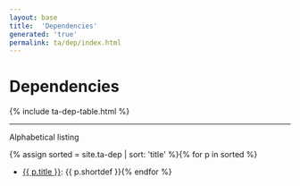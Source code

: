```yaml
---
layout: base
title:  'Dependencies'
generated: 'true'
permalink: ta/dep/index.html
---
```


# Dependencies

{% include ta-dep-table.html %}

----------

Alphabetical listing

{% assign sorted = site.ta-dep | sort: 'title' %}{% for p in sorted %}
* [{{ p.title }}](): {{ p.shortdef }}{% endfor %}
